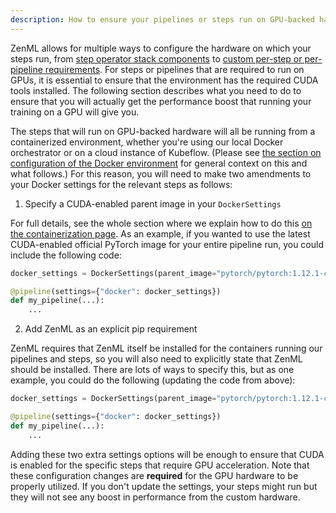 ```yaml
---
description: How to ensure your pipelines or steps run on GPU-backed hardware
---
```


ZenML allows for multiple ways to configure the hardware on which your steps
run, from [step operator stack
components](../../component-gallery/step-operators/step-operators.md) to [custom
per-step or per-pipeline
requirements](../../advanced-guide/pipelines/settings.md). For steps or
pipelines that are required to run on GPUs, it is essential to ensure that the
environment has the required CUDA tools installed. The following section describes what
you need to do to ensure that you will actually get the performance boost that
running your training on a GPU will give you.

The steps that will run on GPU-backed hardware will all be running from a
containerized environment, whether you're using our local Docker orchestrator or
on a cloud instance of Kubeflow. (Please see [the section on configuration of the
Docker environment](../../advanced-guide/pipelines/containerization.md) for
general context on this and what follows.) For this reason, you will need to
make two amendments to your Docker settings for the relevant steps as follows:

1. Specify a CUDA-enabled parent image in your `DockerSettings`

For full details, see the whole section where we explain how to do this [on the
containerization page](../../advanced-guide/pipelines/containerization.md). As
an example, if you wanted to use the latest CUDA-enabled official PyTorch image
for your entire pipeline run, you could include the following code:

```python
docker_settings = DockerSettings(parent_image="pytorch/pytorch:1.12.1-cuda11.3-cudnn8-runtime")

@pipeline(settings={"docker": docker_settings})
def my_pipeline(...):
    ...
```

2. Add ZenML as an explicit pip requirement

ZenML requires that ZenML itself be installed for the containers running our
pipelines and steps, so you will also need to explicitly state that ZenML should
be installed. There are lots of ways to specify this, but as one example, you
could do the following (updating the code from above):

```python
docker_settings = DockerSettings(parent_image="pytorch/pytorch:1.12.1-cuda11.3-cudnn8-runtime", requirements=["zenml==0.20.5", "torchvision"])

@pipeline(settings={"docker": docker_settings})
def my_pipeline(...):
    ...
```

Adding these two extra settings options will be enough to ensure that
CUDA is enabled for the specific steps that require GPU acceleration. Note that these configuration changes
are **required** for the GPU hardware to be properly utilized. If you don't
update the settings, your steps might run but they will not see any boost in
performance from the custom hardware.
